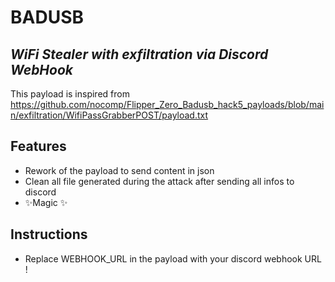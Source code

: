 # BADUSB
## _WiFi Stealer with exfiltration via Discord WebHook_


This payload is inspired from https://github.com/nocomp/Flipper_Zero_Badusb_hack5_payloads/blob/main/exfiltration/WifiPassGrabberPOST/payload.txt



## Features

- Rework of the payload to send content in json
- Clean all file generated during the attack after sending all infos to discord
- ✨Magic ✨

## Instructions
- Replace WEBHOOK_URL in the payload with your discord webhook URL !

















 